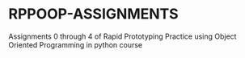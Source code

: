 # RPPOOP-ASSIGNMENTS
Assignments 0 through 4 of Rapid Prototyping Practice using Object Oriented Programming in python course
